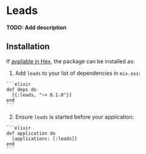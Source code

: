 # Leads

**TODO: Add description**

## Installation

If [available in Hex](https://hex.pm/docs/publish), the package can be installed as:

  1. Add `leads` to your list of dependencies in `mix.exs`:

    ```elixir
    def deps do
      [{:leads, "~> 0.1.0"}]
    end
    ```

  2. Ensure `leads` is started before your application:

    ```elixir
    def application do
      [applications: [:leads]]
    end
    ```

